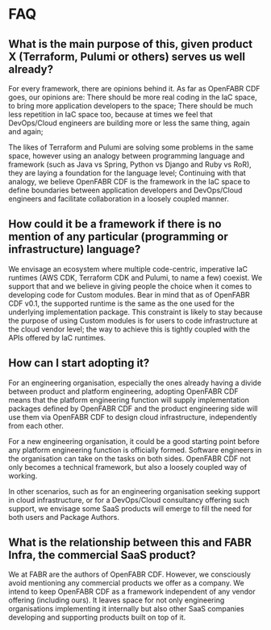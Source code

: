 # FAQ

## What is the main purpose of this, given product X (Terraform, Pulumi or others) serves us well already?

For every framework, there are opinions behind it. As far as OpenFABR CDF goes, our opinions are:
There should be more real coding in the IaC space, to bring more application developers to the space;
There should be much less repetition in IaC space too, because at times we feel that DevOps/Cloud engineers are building more or less the same thing, again and again;

The likes of Terraform and Pulumi are solving some problems in the same space, however using an analogy between programming language and framework (such as Java vs Spring, Python vs Django and Ruby vs RoR), they are laying a foundation for the language level;
Continuing with that analogy, we believe OpenFABR CDF is the framework in the IaC space to define boundaries between application developers and DevOps/Cloud engineers and facilitate collaboration in a loosely coupled manner.

## How could it be a framework if there is no mention of any particular (programming or infrastructure) language?

We envisage an ecosystem where multiple code-centric, imperative IaC runtimes (AWS CDK, Terraform CDK and Pulumi, to name a few) coexist. We support that and we believe in giving people the choice when it comes to developing code for Custom modules. Bear in mind that as of OpenFABR CDF v0.1, the supported runtime is the same as the one used for the underlying implementation package. This constraint is likely to stay because the purpose of using Custom modules is for users to code infrastructure at the cloud vendor level; the way to achieve this is tightly coupled with the APIs offered by IaC runtimes.

## How can I start adopting it?

For an engineering organisation, especially the ones already having a divide between product and platform engineering, adopting OpenFABR CDF means that the platform engineering function will supply implementation packages defined by OpenFABR CDF and the product engineering side will use them via OpenFABR CDF to design cloud infrastructure, independently from each other.

For a new engineering organisation, it could be a good starting point before any platform engineering function is officially formed. Software engineers in the organisation can take on the tasks on both sides. OpenFABR CDF not only becomes a technical framework, but also a loosely coupled way of working.

In other scenarios, such as for an engineering organisation seeking support in cloud infrastructure, or for a DevOps/Cloud consultancy offering such support, we envisage some SaaS products will emerge to fill the need for both users and Package Authors.

## What is the relationship between this and FABR Infra, the commercial SaaS product?

We at FABR are the authors of OpenFABR CDF. However, we consciously avoid mentioning any commercial products we offer as a company.
We intend to keep OpenFABR CDF as a framework independent of any vendor offering (including ours). It leaves space for not only engineering organisations implementing it internally but also other SaaS companies developing and supporting products built on top of it.
